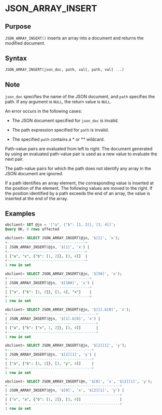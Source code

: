 # JSON_ARRAY_INSERT

## Purpose

`JSON_ARRAY_INSERT()` inserts an array into a document and returns the modified document.

## Syntax

```sql
JSON_ARRAY_INSERT(json_doc, path, val[, path, val] ...)
```

## Note

`json_doc` specifies the name of the JSON document, and `path` specifies the path. If any argument is `NULL`, the return value is `NULL`.

An error occurs in the following cases:

* The JSON document specified for `json_doc` is invalid.

* The path expression specified for `path` is invalid.

* The specified `path` contains a \* or \*\* wildcard.

Path-value pairs are evaluated from left to right. The document generated by using an evaluated path-value pair is used as a new value to evaluate the next pair.

The path-value pairs for which the path does not identify any array in the JSON document are ignored.

If a path identifies an array element, the corresponding value is inserted at the position of the element. The following values are moved to the right. If the position identified by a path exceeds the end of an array, the value is inserted at the end of the array.

## Examples

```sql
obclient> SET @jn = '["a", {"b": [1, 2]}, [3, 4]]';
Query OK, 0 rows affected

obclient> SELECT JSON_ARRAY_INSERT(@jn, '$[1]', 'x');
+------------------------------------+
| JSON_ARRAY_INSERT(@jn, '$[1]', 'x') |
+------------------------------------+
| ["a", "x", {"b": [1, 2]}, [3, 4]]  |
+------------------------------------+
1 row in set

obclient> SELECT JSON_ARRAY_INSERT(@jn, '$[50]', 'x');
+--------------------------------------+
| JSON_ARRAY_INSERT(@jn, '$[100]', 'x') |
+--------------------------------------+
| ["a", {"b": [1, 2]}, [3, 4], "x"]    |
+--------------------------------------+
1 row in set

obclient> SELECT JSON_ARRAY_INSERT(@jn, '$[1].b[0]', 'x');
+-----------------------------------------+
| JSON_ARRAY_INSERT(@jn, '$[1].b[0]', 'x') |
+-----------------------------------------+
| ["a", {"b": ["x", 1, 2]}, [3, 4]]       |
+-----------------------------------------+
1 row in set

obclient> SELECT JSON_ARRAY_INSERT(@jn, '$[2][1]', 'y');
+---------------------------------------+
| JSON_ARRAY_INSERT(@jn, '$[2][1]', 'y') |
+---------------------------------------+
| ["a", {"b": [1, 2]}, [3, "y", 4]]     |
+---------------------------------------+
1 row in set

obclient> SELECT JSON_ARRAY_INSERT(@n, '$[0]', 'x', '$[2][1]', 'y');
+----------------------------------------------------+
| JSON_ARRAY_INSERT(@jn, '$[0]', 'x', '$[2][1]', 'y') |
+----------------------------------------------------+
| ["x", "a", {"b": [1, 2]}, [3, 4]]                  |
+----------------------------------------------------+
1 row in set
```
